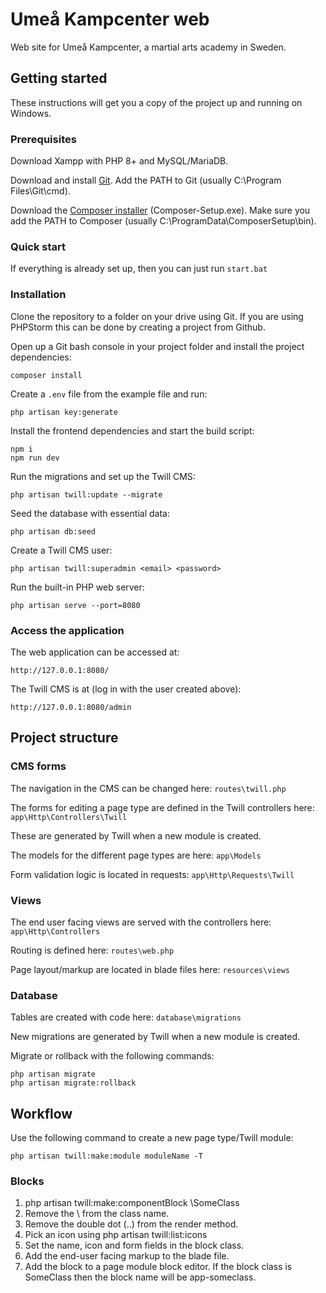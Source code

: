 # Umeå Kampcenter web
Web site for Umeå Kampcenter, a martial arts academy in Sweden.

## Getting started
These instructions will get you a copy of the project up and running on Windows.

### Prerequisites
Download Xampp with PHP 8+ and MySQL/MariaDB.

Download and install [Git](https://git-scm.com/download/win). Add the PATH to Git (usually C:\Program Files\Git\cmd).

Download the [Composer installer](https://getcomposer.org/download/) (Composer-Setup.exe). Make sure you add the PATH to Composer (usually C:\ProgramData\ComposerSetup\bin).

### Quick start

If everything is already set up, then you can just run `start.bat`

### Installation
Clone the repository to a folder on your drive using Git. If you are using PHPStorm this can be done by creating a project from Github.

Open up a Git bash console in your project folder and install the project dependencies:
```
composer install
```

Create a `.env` file from the example file and run:
```
php artisan key:generate
```

Install the frontend dependencies and start the build script:
```
npm i
npm run dev
```

Run the migrations and set up the Twill CMS:
```
php artisan twill:update --migrate
```

Seed the database with essential data:
```
php artisan db:seed
```

Create a Twill CMS user:
```
php artisan twill:superadmin <email> <password>
```

Run the built-in PHP web server:
```
php artisan serve --port=8080
```

### Access the application

The web application can be accessed at:
```
http://127.0.0.1:8080/
```

The Twill CMS is at (log in with the user created above):
```
http://127.0.0.1:8080/admin
```

## Project structure

### CMS forms

The navigation in the CMS can be changed here: `routes\twill.php`

The forms for editing a page type are defined in the Twill controllers here: `app\Http\Controllers\Twill`

These are generated by Twill when a new module is created.

The models for the different page types are here: `app\Models`

Form validation logic is located in requests: `app\Http\Requests\Twill`

### Views

The end user facing views are served with the controllers here: `app\Http\Controllers`

Routing is defined here: `routes\web.php`

Page layout/markup are located in blade files here: `resources\views`

### Database

Tables are created with code here: `database\migrations`

New migrations are generated by Twill when a new module is created.

Migrate or rollback with the following commands:
```
php artisan migrate
php artisan migrate:rollback
```

## Workflow

Use the following command to create a new page type/Twill module:
```
php artisan twill:make:module moduleName -T
```

### Blocks

1. php artisan twill:make:componentBlock \SomeClass
2. Remove the \ from the class name.
3. Remove the double dot (..) from the render method.
4. Pick an icon using php artisan twill:list:icons
5. Set the name, icon and form fields in the block class.
6. Add the end-user facing markup to the blade file.
7. Add the block to a page module block editor. If the block class is SomeClass then the block name will be app-someclass.